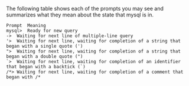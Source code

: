 The following table shows each of the prompts you may see and summarizes what they mean about the state that mysql is in.
```
Prompt	Meaning
mysql>	Ready for new query
->	Waiting for next line of multiple-line query
'>	Waiting for next line, waiting for completion of a string that began with a single quote (')
">	Waiting for next line, waiting for completion of a string that began with a double quote (")
`>	Waiting for next line, waiting for completion of an identifier that began with a backtick (`)
/*>	Waiting for next line, waiting for completion of a comment that began with /*
```
